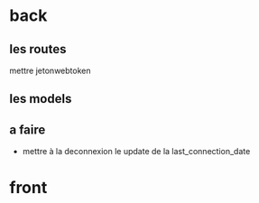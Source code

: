 # back
## les routes
mettre jetonwebtoken
## les models

## a faire
-   mettre à la deconnexion le update de la last_connection_date

# front